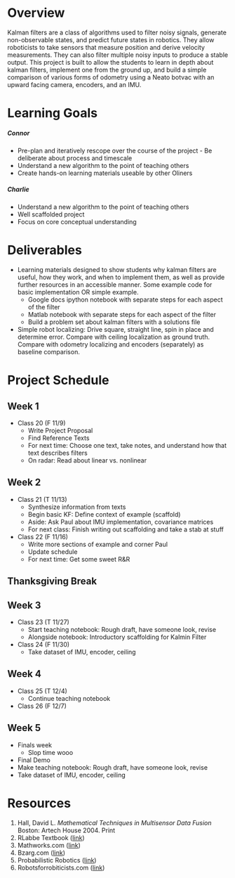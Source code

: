 # Overview
Kalman filters are a class of algorithms used to filter noisy signals, generate non-observable states, and predict future states in robotics. They allow roboticists to take sensors that measure position and derive velocity measurements. They can also filter multiple noisy inputs to produce a stable output. This project is built to allow the students to learn in depth about kalman filters, implement one from the ground up, and build a simple comparison of various forms of odometry using a Neato botvac with an upward facing camera, encoders, and an IMU.

# Learning Goals
##### Connor
- Pre-plan and iteratively rescope over the course of the project - Be deliberate about process and timescale
- Understand a new algorithm to the point of teaching others
- Create hands-on learning materials useable by other Oliners

##### Charlie
- Understand a new algorithm to the point of teaching others
- Well scaffolded project
- Focus on core conceptual understanding

# Deliverables
- Learning materials designed to show students why kalman filters are useful, how they work, and when to implement them, as well as provide further resources in an accessible manner. Some example code for basic implementation OR simple example. 
  - Google docs ipython notebook with separate steps for each aspect of the filter
  - Matlab notebook with separate steps for each aspect of the filter
  - Build a problem set about kalman filters with a solutions file
- Simple robot localizing: Drive square, straight line, spin in place and determine error. Compare with ceiling localization as ground truth. Compare with odometry localizing and encoders (separately) as baseline comparison.

# Project Schedule
## Week 1
- Class 20 (F 11/9)
  - Write Project Proposal
  - Find Reference Texts
  - For next time: Choose one text, take notes, and understand how that text describes filters
  - On radar: Read about linear vs. nonlinear
  
## Week 2
- Class 21 (T 11/13)
  - Synthesize information from texts
  - Begin basic KF: Define context of example (scaffold)
  - Aside: Ask Paul about IMU implementation, covariance matrices
  - For next class: Finish writing out scaffolding and take a stab at stuff
- Class 22 (F 11/16)
  - Write more sections of example and corner Paul
  - Update schedule
  - For next time: Get some sweet R&R
  
## Thanksgiving Break

## Week 3
- Class 23 (T 11/27)
  - Start teaching notebook: Rough draft, have someone look, revise
  - Alongside notebook: Introductory scaffolding for Kalmin Filter
- Class 24 (F 11/30)
  - Take dataset of IMU, encoder, ceiling
  
## Week 4
- Class 25 (T 12/4)
  - Continue teaching notebook
- Class 26 (F 12/7)

## Week 5
- Finals week
  - Slop time wooo
- Final Demo
- Make teaching notebook: Rough draft, have someone look, revise
- Take dataset of IMU, encoder, ceiling

# Resources
1. Hall, David L. _Mathematical Techniques in Multisensor Data Fusion_ Boston: Artech House 2004. Print
2. RLabbe Textbook ([link](https://github.com/rlabbe/Kalman-and-Bayesian-Filters-in-Python))
3. Mathworks.com ([link](https://www.mathworks.com/videos/series/understanding-kalman-filters.html))
4. Bzarg.com ([link](http://www.bzarg.com/p/how-a-kalman-filter-works-in-pictures/))
5. Probabilistic Robotics ([link](https://docs.ufpr.br/~danielsantos/ProbabilisticRobotics.pdf))
6. Robotsforrobiticists.com ([link](http://robotsforroboticists.com/kalman-filtering/))
